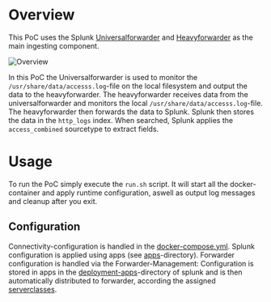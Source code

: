 # Overview
This PoC uses the Splunk [Universalforwarder](https://www.splunk.com/en_us/download/universal-forwarder.html) and [Heavyforwarder](https://docs.splunk.com/Splexicon:Heavyforwarder) as the main ingesting component.

![Overview](uc1_data_onboarding_hf.png)

In this PoC the Universalforwarder is used to monitor the `/usr/share/data/accesss.log`-file on the local filesystem and output the data to the heavyforwarder.
The heavyforwarder receives data from the universalforwarder and monitors the local `/usr/share/data/accesss.log`-file. The heavyforwarder then forwards the data to Splunk.
Splunk then stores the data in the `http_logs` index. When searched, Splunk applies the `access_combined` sourcetype to extract fields.

# Usage
To run the PoC simply execute the `run.sh` script. It will start all the docker-container and apply runtime configuration, aswell as output log messages and cleanup after you exit.
## Configuration
Connectivity-configuration is handled in the [docker-compose.yml](docker-compose.yml).
Splunk configuration is applied using apps (see [apps](splunk/etc/apps)-directory).
Forwarder configuration is handled via the Forwarder-Management: Configuration is stored in apps in the [deployment-apps](splunk/etc/deployment-apps)-directory of splunk and is then automatically distributed to forwarder, according the assigned [serverclasses](splunk/etc/apps/http_log_collection_TA/default/serverclass.conf).

